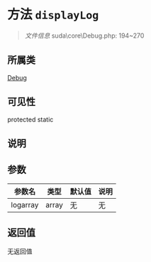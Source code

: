 # 方法 `displayLog`

> *文件信息* suda\core\Debug.php: 194~270

## 所属类 

[Debug](../Debug.md)

## 可见性

 protected static

## 说明



## 参数


| 参数名 | 类型 | 默认值 | 说明 |
|--------|-----|-------|-------|
| logarray |  array | 无 | 无 |



## 返回值

无返回值
